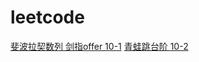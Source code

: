 # leetcode
[斐波拉契数列 剑指offer 10-1](https://github.com/apollo007fd/leetcode/blob/master/src/offer_10.cpp)
[青蛙跳台阶 10-2](https://github.com/apollo007fd/leetcode/blob/master/src/offer_10_2.cpp)
